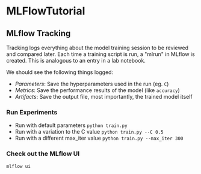 # MLFlowTutorial

## MLflow Tracking
Tracking logs everything about the model training session to be reviewed 
and compared later. Each time a training script is run, a "mlrun" in MLflow 
is created. This is analogous to an entry in a lab notebook.

We should see the following things logged:
* _Parameters_: Save the hyperparameters used in the run (eg. `C`)
* _Metrics_: Save the performance results of the model (like `accuracy`)
* _Artifacts_: Save the output file, most importantly, the trained model itself

### Run Experiments
* Run with default parameters
    `python train.py`
* Run with a variation to the C value
    `python train.py --C 0.5`
* Run with a different max_iter value
    `python train.py --max_iter 300`

### Check out the MLflow UI
```bash
mlflow ui
```